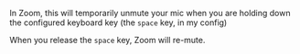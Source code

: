 In Zoom, this will temporarily unmute your mic when you are holding down the configured keyboard key (the `space` key, in my config)

When you release the `space` key, Zoom will re-mute.
